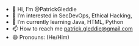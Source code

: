 - 👋 Hi, I’m @PatrickGleddie
- 👀 I’m interested in SecDevOps, Ethical Hacking, 
- 🌱 I’m currently learning Java, HTML, Python
- 📫 How to reach me patrick.gleddie@gmail.com
- 😄 Pronouns: (He/Him)

<!---
PatrickGleddie/PatrickGleddie is a ✨ special ✨ repository because its `README.md` (this file) appears on your GitHub profile.
You can click the Preview link to take a look at your changes.
--->
